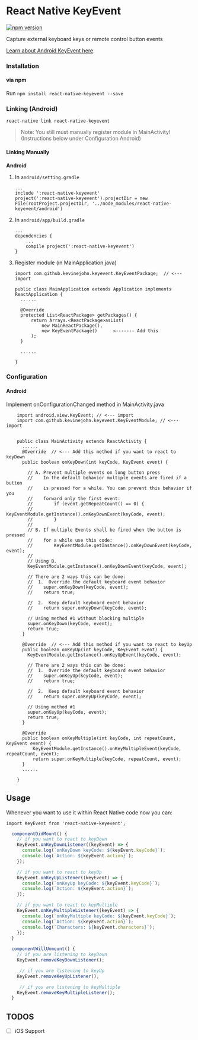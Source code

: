 # React Native KeyEvent

[![npm version](https://badge.fury.io/js/react-native-keyevent.svg)](http://badge.fury.io/js/react-native-keyevent)

Capture external keyboard keys or remote control button events

[Learn about Android KeyEvent here](https://developer.android.com/reference/android/view/KeyEvent.html).


### Installation

#### via npm

Run `npm install react-native-keyevent --save`

### Linking (Android)

`react-native link react-native-keyevent`

> Note: You still must manually register module in MainActivity! (Instructions below under Configuration Android)


#### Linking Manually

**Android**

1. In `android/setting.gradle`

    ```
    ...
    include ':react-native-keyevent'
    project(':react-native-keyevent').projectDir = new File(rootProject.projectDir, '../node_modules/react-native-keyevent/android')
    ```

2. In `android/app/build.gradle`

    ```
    ...
    dependencies {
        ...
        compile project(':react-native-keyevent')
    }
    ```

3. Register module (in MainApplication.java)

    ```
    import com.github.kevinejohn.keyevent.KeyEventPackage;  // <--- import

    public class MainApplication extends Application implements ReactApplication {
      ......

      @Override
      protected List<ReactPackage> getPackages() {
          return Arrays.<ReactPackage>asList(
              new MainReactPackage(),
              new KeyEventPackage()      <------- Add this
          );
      }

      ......

    }
    ```

### Configuration

#### Android

Implement onConfigurationChanged method in MainActivity.java

```
    import android.view.KeyEvent; // <--- import
    import com.github.kevinejohn.keyevent.KeyEventModule; // <--- import


    public class MainActivity extends ReactActivity {
      ......
      @Override  // <--- Add this method if you want to react to keyDown
      public boolean onKeyDown(int keyCode, KeyEvent event) {

        // A. Prevent multiple events on long button press
        //    In the default behavior multiple events are fired if a button
        //    is pressed for a while. You can prevent this behavior if you
        //    forward only the first event:
        //        if (event.getRepeatCount() == 0) {
        //            KeyEventModule.getInstance().onKeyDownEvent(keyCode, event);
        //        }
        //
        // B. If multiple Events shall be fired when the button is pressed
        //    for a while use this code:
        //        KeyEventModule.getInstance().onKeyDownEvent(keyCode, event);
        //
        // Using B.
        KeyEventModule.getInstance().onKeyDownEvent(keyCode, event);

        // There are 2 ways this can be done:
        //  1.  Override the default keyboard event behavior
        //    super.onKeyDown(keyCode, event);
        //    return true;

        //  2.  Keep default keyboard event behavior
        //    return super.onKeyDown(keyCode, event);

        // Using method #1 without blocking multiple
        super.onKeyDown(keyCode, event);
        return true;
      }

      @Override  // <--- Add this method if you want to react to keyUp
      public boolean onKeyUp(int keyCode, KeyEvent event) {
        KeyEventModule.getInstance().onKeyUpEvent(keyCode, event);

        // There are 2 ways this can be done:
        //  1.  Override the default keyboard event behavior
        //    super.onKeyUp(keyCode, event);
        //    return true;

        //  2.  Keep default keyboard event behavior
        //    return super.onKeyUp(keyCode, event);

        // Using method #1
        super.onKeyUp(keyCode, event);
        return true;
      }

      @Override
      public boolean onKeyMultiple(int keyCode, int repeatCount, KeyEvent event) {
          KeyEventModule.getInstance().onKeyMultipleEvent(keyCode, repeatCount, event);
          return super.onKeyMultiple(keyCode, repeatCount, event);
      }
      ......

    }
```

## Usage

Whenever you want to use it within React Native code now you can:

`import KeyEvent from 'react-native-keyevent';`

```javascript
  componentDidMount() {
    // if you want to react to keyDown
    KeyEvent.onKeyDownListener((keyEvent) => {
      console.log(`onKeyDown keyCode: ${keyEvent.keyCode}`);
      console.log(`Action: ${keyEvent.action}`);
    });

    // if you want to react to keyUp
    KeyEvent.onKeyUpListener((keyEvent) => {
      console.log(`onKeyUp keyCode: ${keyEvent.keyCode}`);
      console.log(`Action: ${keyEvent.action}`);
    });

    // if you want to react to keyMultiple
    KeyEvent.onKeyMultipleListener((keyEvent) => {
      console.log(`onKeyMultiple keyCode: ${keyEvent.keyCode}`);
      console.log(`Action: ${keyEvent.action}`);
      console.log(`Characters: ${keyEvent.characters}`);
    });
  }

  componentWillUnmount() {
    // if you are listening to keyDown
    KeyEvent.removeKeyDownListener();

     // if you are listening to keyUp
    KeyEvent.removeKeyUpListener();

     // if you are listening to keyMultiple
    KeyEvent.removeKeyMultipleListener();
  }
```

## TODOS

- [ ] iOS Support
